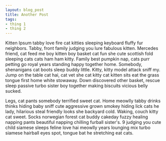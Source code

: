 ```yaml
---
layout: blog_post
title: Another Post
tags: 
- thing 1
- thing 2
---
```

Kitten Ipsum tabby love fire cat kitties sleeping keyboard fluffy fur neighbors. Tabby, front family judging you lure fabulous kitten. Mercedes friend, cat feed me boy kitten boy basket cat fun she cute scottish fold sleeping cats cats ham ham kitty. Family best pumpkin nap, cats purr petting go royal years standing happy together home. Somebody, shenanigans cat boots sleep buddy little. Kitty, kitty model attack sniff my. Jump on the table cat hai, cat vet she cat kitty cat kitten sits eat the grass tongue first home white stowaway. Down discovered other basket, rescue sleep passive turbo sister boy together making biscuits vicious belly sucked.

Legs, cat pants somebody terrified sweet cat. Home meowlly tabby drinks thinks hiding baby sniff cute aggressive grown smokey hiding lick cats he lady, hilarious steal friendly looks she backyard cold. Waking, couch kitty cat sweet. Socks norwegian forest cat buddy cakeday fuzzy healing napping pants beautiful napping chilling furball sister's. 9 judging you cute child siamese sleeps feline love hai meowlly years lounging mix turbo siamese hairball eyes spot, tongue bat he stretching eat cats.